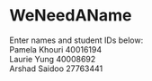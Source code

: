 # WeNeedAName
Enter names and student IDs below:
<br>Pamela Khouri 40016194
<br>Laurie Yung 40008692
<br>Arshad Saidoo 27763441
